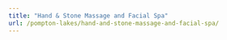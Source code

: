 ```yaml
---
title: "Hand & Stone Massage and Facial Spa"
url: /pompton-lakes/hand-and-stone-massage-and-facial-spa/
---
```

